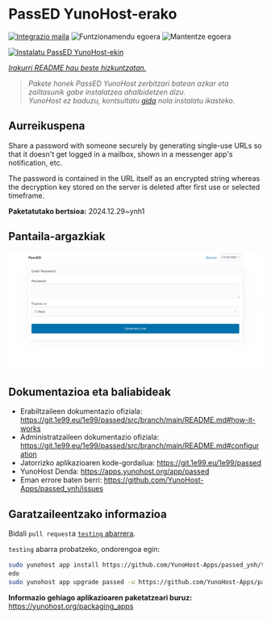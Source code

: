 <!--
Ohart ongi: README hau automatikoki sortu da <https://github.com/YunoHost/apps/tree/master/tools/readme_generator>ri esker
EZ editatu eskuz.
-->

# PassED YunoHost-erako

[![Integrazio maila](https://apps.yunohost.org/badge/integration/passed)](https://ci-apps.yunohost.org/ci/apps/passed/)
![Funtzionamendu egoera](https://apps.yunohost.org/badge/state/passed)
![Mantentze egoera](https://apps.yunohost.org/badge/maintained/passed)

[![Instalatu PassED YunoHost-ekin](https://install-app.yunohost.org/install-with-yunohost.svg)](https://install-app.yunohost.org/?app=passed)

*[Irakurri README hau beste hizkuntzatan.](./ALL_README.md)*

> *Pakete honek PassED YunoHost zerbitzari batean azkar eta zailtasunik gabe instalatzea ahalbidetzen dizu.*  
> *YunoHost ez baduzu, kontsultatu [gida](https://yunohost.org/install) nola instalatu ikasteko.*

## Aurreikuspena

Share a password with someone securely by generating single-use URLs so that it doesn't get logged in a mailbox, shown in a messenger app's notification, etc. 

The password is contained in the URL itself as an encrypted string whereas the decryption key stored on the server is deleted after first use or selected timeframe. 


**Paketatutako bertsioa:** 2024.12.29~ynh1

## Pantaila-argazkiak

![PassED(r)en pantaila-argazkia](./doc/screenshots/passed_ynh.png)

## Dokumentazioa eta baliabideak

- Erabiltzaileen dokumentazio ofiziala: <https://git.1e99.eu/1e99/passed/src/branch/main/README.md#how-it-works>
- Administratzaileen dokumentazio ofiziala: <https://git.1e99.eu/1e99/passed/src/branch/main/README.md#configuration>
- Jatorrizko aplikazioaren kode-gordailua: <https://git.1e99.eu/1e99/passed>
- YunoHost Denda: <https://apps.yunohost.org/app/passed>
- Eman errore baten berri: <https://github.com/YunoHost-Apps/passed_ynh/issues>

## Garatzaileentzako informazioa

Bidali `pull request`a [`testing` abarrera](https://github.com/YunoHost-Apps/passed_ynh/tree/testing).

`testing` abarra probatzeko, ondorengoa egin:

```bash
sudo yunohost app install https://github.com/YunoHost-Apps/passed_ynh/tree/testing --debug
edo
sudo yunohost app upgrade passed -u https://github.com/YunoHost-Apps/passed_ynh/tree/testing --debug
```

**Informazio gehiago aplikazioaren paketatzeari buruz:** <https://yunohost.org/packaging_apps>
